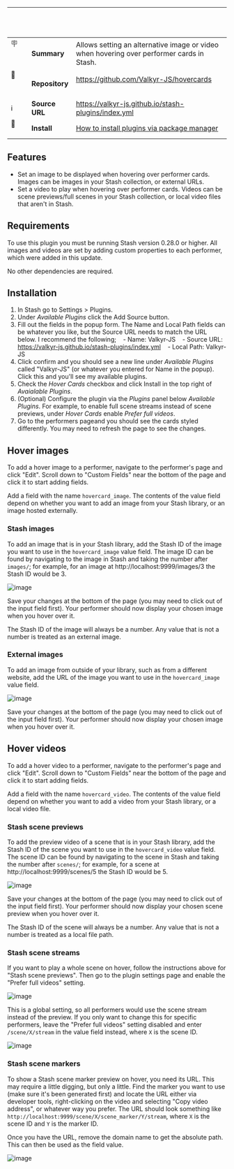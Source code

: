 |                       |                 |                                                                                                                                     |
| --------------------- | --------------- | ----------------------------------------------------------------------------------------------------------------------------------- |
| :placard:             | **Summary**     | Allows setting an alternative image or video when hovering over performer cards in Stash.                                           |
| :link:                | **Repository**  | https://github.com/Valkyr-JS/hovercards                                                                                             |
| :information_source:  | **Source URL**  | https://valkyr-js.github.io/stash-plugins/index.yml                                                                                 |
| :open_book:           | **Install**     | [How to install plugins via package manager](https://docs.stashapp.cc/plugins/#adding-sources)                                      |

## Features

- Set an image to be displayed when hovering over performer cards. Images can be images in your Stash collection, or external URLs.
- Set a video to play when hovering over performer cards. Videos can be scene previews/full scenes in your Stash collection, or local video files that aren't in Stash.

## Requirements

To use this plugin you must be running Stash version 0.28.0 or higher. All images and videos are set by adding custom properties to each performer, which were added in this update.

No other dependencies are required.

## Installation

1. In Stash go to Settings > Plugins.
2. Under _Available Plugins_ click the Add Source button.
3. Fill out the fields in the popup form. The Name and Local Path fields can be whatever you like, but the Source URL needs to match the URL below. I recommend the following;
      - Name: Valkyr-JS
      - Source URL: https://valkyr-js.github.io/stash-plugins/index.yml
      - Local Path: Valkyr-JS
4. Click confirm and you should see a new line under _Available Plugins_ called "Valkyr-JS" (or whatever you entered for Name in the popup). Click this and you'll see my available plugins.
5. Check the _Hover Cards_ checkbox and click Install in the top right of _Avaialable Plugins_.
6. (Optional) Configure the plugin via the _Plugins_ panel below _Available Plugins_. For example, to enable full scene streams instead of scene previews, under _Hover Cards_ enable _Prefer full videos_.
7. Go to the performers pageand you should see the cards styled differently. You may need to refresh the page to see the changes.

## Hover images

To add a hover image to a performer, navigate to the performer's page and click "Edit". Scroll down to "Custom Fields" near the bottom of the page and click it to start adding fields.

Add a field with the name `hovercard_image`. The contents of the value field depend on whether you want to add an image from your Stash library, or an image hosted externally.

### Stash images

To add an image that is in your Stash library, add the Stash ID of the image you want to use in the `hovercard_image` value field. The image ID can be found by navigating to the image in Stash and taking the number after `images/`; for example, for an image at http://localhost:9999/images/3 the Stash ID would be 3.

![image](https://github.com/user-attachments/assets/9f07f7fb-bf42-42c7-a9a3-4110deb5370e)

Save your changes at the bottom of the page (you may need to click out of the input field first). Your performer should now display your chosen image when you hover over it.

The Stash ID of the image will always be a number. Any value that is not a number is treated as an external image.

### External images

To add an image from outside of your library, such as from a different website, add the URL of the image you want to use in the `hovercard_image` value field.

![image](https://github.com/user-attachments/assets/ed69a754-0024-4806-91ed-c20c0406bfef)

Save your changes at the bottom of the page (you may need to click out of the input field first). Your performer should now display your chosen image when you hover over it.

## Hover videos

To add a hover video to a performer, navigate to the performer's page and click "Edit". Scroll down to "Custom Fields" near the bottom of the page and click it to start adding fields.

Add a field with the name `hovercard_video`. The contents of the value field depend on whether you want to add a video from your Stash library, or a local video file.

### Stash scene previews

To add the preview video of a scene that is in your Stash library, add the Stash ID of the scene you want to use in the `hovercard_video` value field. The scene ID can be found by navigating to the scene in Stash and taking the number after `scenes/`; for example, for a scene at http://localhost:9999/scenes/5 the Stash ID would be 5.

![image](https://github.com/user-attachments/assets/8a705596-cc98-4c47-a689-f9c3ce20fcc4)

Save your changes at the bottom of the page (you may need to click out of the input field first). Your performer should now display your chosen scene preview when you hover over it.

The Stash ID of the scene will always be a number. Any value that is not a number is treated as a local file path.

### Stash scene streams

If you want to play a whole scene on hover, follow the instructions above for "Stash scene previews". Then go to the plugin settings page and enable the "Prefer full videos" setting.

![image](https://github.com/user-attachments/assets/4711cf85-d9b9-4cd0-bb8f-43481f7bfcb7)

This is a global setting, so all performers would use the scene stream instead of the preview. If you only want to change this for specific performers, leave the "Prefer full videos" setting disabled and enter `/scene/X/stream` in the value field instead, where `X` is the scene ID.

![image](https://github.com/user-attachments/assets/ab357e2f-5586-4999-882f-eb4c8b4a02a8)

### Stash scene markers

To show a Stash scene marker preview on hover, you need its URL. This may require a little digging, but only a little. Find the marker you want to use (make sure it's been generated first) and locate the URL either via developer tools, right-clicking on the video and selecting "Copy video address", or whatever way you prefer. The URL should look something like `http://localhost:9999/scene/X/scene_marker/Y/stream`, where `X` is the scene ID and `Y` is the marker ID.

Once you have the URL, remove the domain name to get the absolute path. This can then be used as the field value.

![image](https://github.com/user-attachments/assets/12acdb84-456f-49e3-9495-a8afdb0c7a7a)

